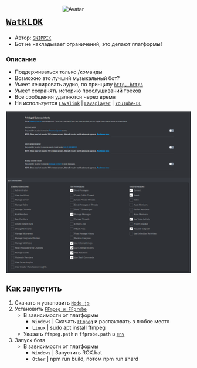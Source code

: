 [<img align="right" alt="Avatar" width="350px" src="https://media.discordapp.net/attachments/1066636694142595143/1155519865180930138/R_O_X_v2.1.png?width=619&height=619" />]()

# [`WatKLOK`](https://github.com/SNIPPIK/WatKLOK)
- Автор: [`SNIPPIK`](https://github.com/SNIPPIK)
- Бот не накладывает ограничений, это делают платформы!
### Описание
- Поддерживаться только /команды
- Возможно это лучший музыкальный бот?
- Умеет кешировать аудио, по принципу [`http, https`](src/Components/Request/index.ts)
- Умеет сохранять историю прослушиваний треков
- Все сообщения удаляются через время
- Не используется [`Lavalink`](https://github.com/lavalink-devs/Lavalink) | [`Lavaplayer`](https://github.com/sedmelluq/lavaplayer) | [`YouTube-DL`](https://youtube-dl.org/)

<img align="center" alt="PGI Settings" width="1000px" src="https://github.com/SNIPPIK/WatKLOK/blob/main/.github/resource/PGI.png?raw=true" />
<img align="center" alt="Bot Permissions" width="1000px" src="https://github.com/SNIPPIK/WatKLOK/blob/main/.github/resource/Bot Permissions.png?raw=true" />


## <a name="run"></a> Как запустить
1. Скачать и установить [`Node.js`](https://nodejs.org/ru/)
2. Установить [`FFmpeg и FFprobe`](https://github.com/BtbN/FFmpeg-Builds/releases)
   - В зависимости от платформы
      - `Windows` | Скачать [`FFmpeg`](https://ffmpeg.org/) и распаковать в любое место
      - `Linux` | sudo apt install ffmpeg
   - Указать `ffmpeg.path` и `ffprobe.path` в [`env`](.env)
3. Запуск бота
   - В зависимости от платформы
     - `Windows` | Запустить ROX.bat
     - `Other` | npm run build, потом npm run shard